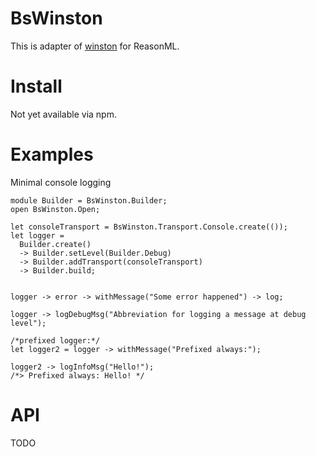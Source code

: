# BsWinston

This is adapter of [winston](https://github.com/winstonjs/winston) for ReasonML.

# Install 

Not yet available via npm.

# Examples

Minimal console logging
```
module Builder = BsWinston.Builder;
open BsWinston.Open;

let consoleTransport = BsWinston.Transport.Console.create(());
let logger =
  Builder.create()
  -> Builder.setLevel(Builder.Debug)
  -> Builder.addTransport(consoleTransport)
  -> Builder.build;


logger -> error -> withMessage("Some error happened") -> log;

logger -> logDebugMsg("Abbreviation for logging a message at debug level");

/*prefixed logger:*/
let logger2 = logger -> withMessage("Prefixed always:");

logger2 -> logInfoMsg("Hello!");
/*> Prefixed always: Hello! */

```

# API

TODO
